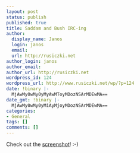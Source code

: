 ```yaml
---
layout: post
status: publish
published: true
title: Saddam and Bush IRC-ing
author:
  display_name: Janos
  login: janos
  email: 
  url: http://rusiczki.net
author_login: janos
author_email: 
author_url: http://rusiczki.net
wordpress_id: 124
wordpress_url: http://www.rusiczki.net/wp/?p=124
date: !binary |-
  MjAwMy0wMy0yMyAwMToyMDozNSArMDEwMA==
date_gmt: !binary |-
  MjAwMy0wMy0yMiAyMjoyMDozNSArMDEwMA==
categories:
- General
tags: []
comments: []
---
```

<p>Check out the <a href="http://www.rusiczki.net/blog/blogpics/gulfwar2IRC.html" onclick="window.open('http://www.rusiczki.net/blog/blogpics/gulfwar2IRC.html','popup','width=800,height=600,scrollbars=no,resizable=no,toolbar=no,directories=no,location=no,menubar=no,status=no,left=0,top=0'); return false">screenshot</a>! :-)</p>
